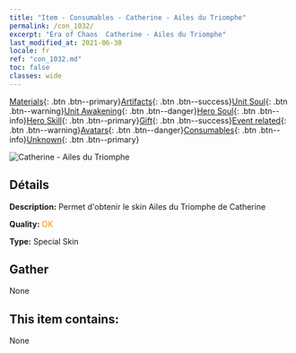 ```yaml
---
title: "Item - Consumables - Catherine - Ailes du Triomphe"
permalink: /con_1032/
excerpt: "Era of Chaos  Catherine - Ailes du Triomphe"
last_modified_at: 2021-06-30
locale: fr
ref: "con_1032.md"
toc: false
classes: wide
---
```

 [Materials](/ItemsFR/){: .btn .btn--primary}[Artifacts](/ItemsFR/Artifacts/){: .btn .btn--success}[Unit Soul](/ItemsFR/UnitSoul/){: .btn .btn--warning}[Unit Awakening](/ItemsFR/UnitAwakening/){: .btn .btn--danger}[Hero Soul](/ItemsFR/HeroSoul/){: .btn .btn--info}[Hero Skill](/ItemsFR/HeroSkill/){: .btn .btn--primary}[Gift](/ItemsFR/Gift/){: .btn .btn--success}[Event related](/ItemsFR/Events/){: .btn .btn--warning}[Avatars](/ItemsFR/Avatars/){: .btn .btn--danger}[Consumables](/ItemsFR/Consumables/){: .btn .btn--info}[Unknown](/ItemsFR/Unknown/){: .btn .btn--primary}

 ![Catherine - Ailes du Triomphe](/images/h/h_Catherine10.jpg)

## Détails
 **Description:** Permet d'obtenir le skin Ailes du Triomphe de Catherine

 **Quality:** <span style="color: #FF8C00">OK</span>

 **Type:** Special Skin

## Gather

  None

## This item contains:

  None

